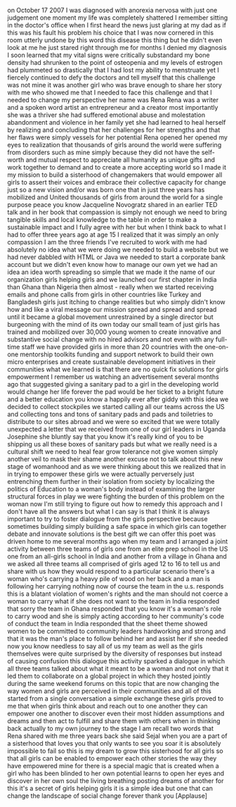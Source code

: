 
on October 17 2007 I was diagnosed with
anorexia nervosa with just one judgement
one moment my life was completely
shattered I remember sitting in the
doctor&#39;s office when I first heard the
news just glaring at my dad as if this
was his fault his problem his choice
that I was now cornered in this room
utterly undone by this word this disease
this thing but he didn&#39;t even look at me
he just stared right through me for
months I denied my diagnosis I soon
learned that my vital signs were
critically substandard my bone density
had shrunken to the point of osteopenia
and my levels of estrogen had plummeted
so drastically that I had lost my
ability to menstruate yet I fiercely
continued to defy the doctors and tell
myself that this challenge was not mine
it was another girl who was brave enough
to share her story with me who showed me
that I needed to face this challenge and
that I needed to change my perspective
her name was Rena Rena was a writer and
a spoken word artist an entrepreneur and
a creator most importantly she was a
thriver she had suffered emotional abuse
and molestation abandonment and violence
in her family yet she had learned to
heal herself by realizing and concluding
that her challenges for her strengths
and that her flaws were simply vessels
for her potential Rena opened her opened
my eyes to realization that thousands of
girls around the world were suffering
from disorders such as mine simply
because they did not have the self-worth
and mutual respect to appreciate all
humanity as unique gifts and work
together to demand and to create a more
accepting world so I made it my mission
to build a sisterhood of changemakers
that would empower all girls to assert
their voices and embrace their
collective capacity for change just so a
new vision and/or
was born one that in just three years
has mobilized and United thousands of
girls from around the world for a single
purpose peace you know Jacqueline
Novogratz shared in an earlier TED talk
and in her book that compassion is
simply not enough we need to bring
tangible skills and local knowledge to
the table in order to make a sustainable
impact and I fully agree with her but
when I think back to what I had to offer
three years ago at age 15 I realized
that it was simply an only compassion
I am the three friends I&#39;ve recruited to
work with me had absolutely no idea what
we were doing we needed to build a
website but we had never dabbled with
HTML or Java we needed to start a
corporate bank account but we didn&#39;t
even know how to manage our own yet we
had an idea an idea worth spreading so
simple that we made it the name of our
organization girls helping girls and we
launched our first chapter in India than
Ghana than Nigeria then almost - really
when we started receiving emails and
phone calls from girls in other
countries like Turkey and Bangladesh
girls just itching to change realities
but who simply didn&#39;t know how and like
a viral message our mission spread and
spread and spread until it became a
global movement unrestrained by a single
director but burgeoning with the mind of
its own today
our small team of just girls has trained
and mobilized over 30,000 young women to
create innovative and substantive social
change
with no hired advisors and not even with
any full-time staff we have provided
girls in more than 20 countries with the
one-on-one mentorship toolkits funding
and support network to build their own
micro enterprises and create sustainable
development initiatives in their
communities what we learned is that
there are no quick fix solutions for
girls empowerment I remember us watching
an advertisement several months ago that
suggested giving a sanitary pad to a
girl in the developing world would
change her life forever the pad would be
her ticket to a bright future and a
better education you know a happily ever
after
giddy with this idea we decided to
collect stockpiles we started calling
all our teams across the US and
collecting tons and tons of sanitary
pads and pads and toiletries to
distribute to our sites abroad and we
were so excited that we were totally
unexpected a letter that we received
from one of our girl leaders in Uganda
Josephine she bluntly say that you know
it&#39;s really kind of you to be shipping
us all these boxes of sanitary pads but
what we really need is a cultural shift
we need to heal fear grow tolerance not
give women simply another veil to mask
their shame another excuse not to talk
about this new stage of womanhood
and as we were thinking about this we
realized that in in trying to empower
these girls we were actually perversely
just entrenching them further in their
isolation from society by localizing the
politics of Education to a woman&#39;s body
instead of examining the larger
structural forces in play we were
fighting the burden of this problem on
the woman now I&#39;m still trying to figure
out how to remedy this approach and I
don&#39;t have all the answers but what I
can say is that I think it is always
important to try to foster dialogue from
the girls perspective
because sometimes building simply
building a safe space in which girls can
together debate and innovate solutions
is the best gift we can offer this poet
was driven home to me several months ago
when my team and I arranged a joint
activity between three teams of girls
one from an elite prep school in the US
one from an all-girls school in India
and another from a village in Ghana and
we asked all three teams all comprised
of girls aged 12 to 16 to tell us and
share with us how they would respond to
a particular scenario there&#39;s a woman
who&#39;s carrying a heavy pile of wood on
her back and a man is following her
carrying nothing now of course the team
in the u.s. responds this is a blatant
violation of women&#39;s rights and the man
should not coerce a woman to carry what
if she does not want to the team in
India responded that sorry the team in
Ghana responded that you know it&#39;s a
woman&#39;s role to carry wood and she is
simply acting according to her
community&#39;s code of conduct the team in
India responded that the sheet theme
showed women to be committed to
community leaders hardworking and strong
and that it was the man&#39;s place to
follow behind her and assist her if she
needed
now you know needless to say all of us
my team as well as the girls themselves
were quite surprised by the diversity of
responses but instead of causing
confusion this dialogue this activity
sparked a dialogue in which all three
teams talked about what it meant to be a
woman and not only that it led them to
collaborate on a global project in which
they hosted jointly during the same
weekend forums on this topic that are
now changing the way women and girls are
perceived in their communities and all
of this started from a single
conversation a simple exchange these
girls proved to me that when girls think
about and reach out to one another they
can empower one another to discover even
their most hidden assumptions and dreams
and then act to fulfill and share them
with others when in thinking back
actually to my own journey to the stage
I am recall two words that Rena shared
with me three years back she said Sejal
when you are a part of a sisterhood that
loves you that only wants to see you
soar it is absolutely impossible to fail
so this is my dream to grow this
sisterhood for all girls so that all
girls can be enabled to empower each
other stories the way they have
empowered mine for there is a special
magic that is created when a girl who
has been blinded to her own potential
learns to open her eyes and discover in
her own soul the living breathing
posting dreams of another for this it&#39;s
a secret of girls helping girls it is a
simple idea but one that can change the
landscape of social change forever
thank you
[Applause]
